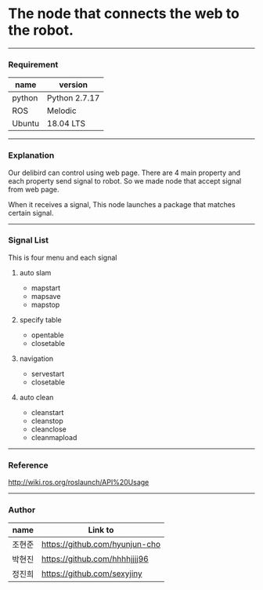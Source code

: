 # The node that connects the web to the robot.

---

### Requirement

| name | version |
|---|---|
|python| Python 2.7.17 | 
| ROS | Melodic |
| Ubuntu | 18.04 LTS | 


---

### Explanation

Our delibird can control using web page. There are 4 main property and each property send signal to robot. 
So we made node that accept signal from web page. 

When it receives a signal, This node launches a package that matches certain signal. 

---

### Signal List

This is four menu and each signal

1. auto slam
    - mapstart
    - mapsave
    - mapstop

2. specify table
    - opentable
    - closetable

3. navigation
    - servestart
    - closetable

4. auto clean
    - cleanstart
    - cleanstop
    - cleanclose
    - cleanmapload


---

### Reference

 <http://wiki.ros.org/roslaunch/API%20Usage>

---

### Author

| name | Link to |
|---|---|
| 조현준 | https://github.com/hyunjun-cho |
| 박현진 | https://github.com/hhhhjjjj96 |
| 정진희 | https://github.com/sexyjiny |






